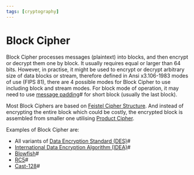 ```yaml
---
tags: [cryptography]
---
```


# Block Cipher

Block Cipher processes messages (plaintext) into blocks, and then encrypt or
decrypt them one by block. It usually requires equal or larger than 64 bits.
However, in practise, it might be used to encrypt or decrypt arbitrary size of
data blocks or stream, therefore defined in Ansi x3.106-1983 modes of use (FIPS
81), there are 4 possible modes for Block Cipher to use including block and
stream modes. For block mode of operation, it may need to use
[message padding](202210072122.md)# for short block (usually the last block).

Most Block Ciphers are based on [Feistel Cipher Structure](202210052211.md). And
instead of encrypting the entire block which could be costly, the encrypted
block is assembled from smaller one utilising [Product Cipher](202211062205.md).

Examples of Block Cipher are:
- All variants of [Data Encryption Standard (DES)](202209012203.md)#
- [International Data Encryption Algorithm (IDEA)](202210061123.md)#
- [Blowfish](202210061124.md)#
- [RC5](202210061125.md)#
- [Cast-128](202210061129.md)#
